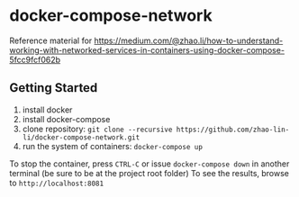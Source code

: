 # docker-compose-network
Reference material for https://medium.com/@zhao.li/how-to-understand-working-with-networked-services-in-containers-using-docker-compose-5fcc9fcf062b

Getting Started
---------------
1. install docker
1. install docker-compose
1. clone repository: `git clone --recursive https://github.com/zhao-lin-li/docker-compose-network.git`
1. run the system of containers: `docker-compose up`

To stop the container, press `CTRL-C` or issue `docker-compose down` in another terminal (be sure to be at the project root folder)
To see the results, browse to `http://localhost:8081`
